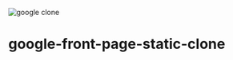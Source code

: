 ![google clone](https://user-images.githubusercontent.com/85022920/123470925-ae7b3e80-d612-11eb-9b22-7ef161914a18.PNG)
# google-front-page-static-clone
